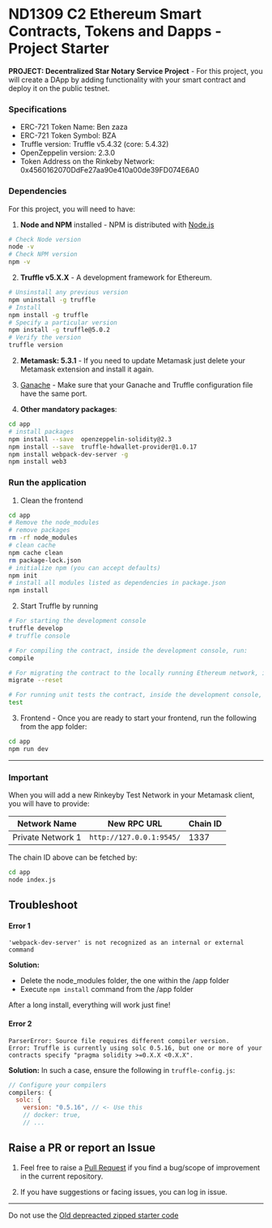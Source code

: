 # ND1309 C2 Ethereum Smart Contracts, Tokens and Dapps - Project Starter 
**PROJECT: Decentralized Star Notary Service Project** - For this project, you will create a DApp by adding functionality with your smart contract and deploy it on the public testnet.

### Specifications
* ERC-721 Token Name: Ben zaza
* ERC-721 Token Symbol: BZA
* Truffle version: Truffle v5.4.32 (core: 5.4.32)
* OpenZeppelin version: 2.3.0
* Token Address on the Rinkeby Network: 0x4560162070DdFe27aa90e410a00de39FD074E6A0

### Dependencies
For this project, you will need to have:
1. **Node and NPM** installed - NPM is distributed with [Node.js](https://www.npmjs.com/get-npm)
```bash
# Check Node version
node -v
# Check NPM version
npm -v
```


2. **Truffle v5.X.X** - A development framework for Ethereum. 
```bash
# Unsinstall any previous version
npm uninstall -g truffle
# Install
npm install -g truffle
# Specify a particular version
npm install -g truffle@5.0.2
# Verify the version
truffle version
```


2. **Metamask: 5.3.1** - If you need to update Metamask just delete your Metamask extension and install it again.


3. [Ganache](https://www.trufflesuite.com/ganache) - Make sure that your Ganache and Truffle configuration file have the same port.


4. **Other mandatory packages**:
```bash
cd app
# install packages
npm install --save  openzeppelin-solidity@2.3
npm install --save  truffle-hdwallet-provider@1.0.17
npm install webpack-dev-server -g
npm install web3
```


### Run the application
1. Clean the frontend 
```bash
cd app
# Remove the node_modules  
# remove packages
rm -rf node_modules
# clean cache
npm cache clean
rm package-lock.json
# initialize npm (you can accept defaults)
npm init
# install all modules listed as dependencies in package.json
npm install
```


2. Start Truffle by running
```bash
# For starting the development console
truffle develop
# truffle console

# For compiling the contract, inside the development console, run:
compile

# For migrating the contract to the locally running Ethereum network, inside the development console
migrate --reset

# For running unit tests the contract, inside the development console, run:
test
```

3. Frontend - Once you are ready to start your frontend, run the following from the app folder:
```bash
cd app
npm run dev
```

---

### Important
When you will add a new Rinkeyby Test Network in your Metamask client, you will have to provide:

| Network Name | New RPC URL | Chain ID |
|---|---|---|
|Private Network 1|`http://127.0.0.1:9545/`|1337 |

The chain ID above can be fetched by:
```bash
cd app
node index.js
```

## Troubleshoot
#### Error 1 
```
'webpack-dev-server' is not recognized as an internal or external command
```
**Solution:**
- Delete the node_modules folder, the one within the /app folder
- Execute `npm install` command from the /app folder

After a long install, everything will work just fine!


#### Error 2
```
ParserError: Source file requires different compiler version. 
Error: Truffle is currently using solc 0.5.16, but one or more of your contracts specify "pragma solidity >=0.X.X <0.X.X".
```
**Solution:** In such a case, ensure the following in `truffle-config.js`:
```js
// Configure your compilers  
compilers: {    
  solc: {      
    version: "0.5.16", // <- Use this        
    // docker: true,
    // ...
```

## Raise a PR or report an Issue
1. Feel free to raise a [Pull Request](https://github.com/udacity/nd1309-p2-Decentralized-Star-Notary-Service-Starter-Code/pulls) if you find a bug/scope of improvement in the current repository. 

2. If you have suggestions or facing issues, you can log in issue. 

---

Do not use the [Old depreacted zipped starter code](https://s3.amazonaws.com/video.udacity-data.com/topher/2019/January/5c51c4c0_project-5-starter-code/project-5-starter-code.zip)
